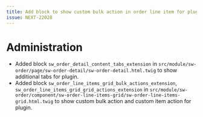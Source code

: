 ```yaml
---
title: Add block to show custom bulk action in order line item for plugin
issue: NEXT-22028
---
```

# Administration
* Added block `sw_order_detail_content_tabs_extension` in `src/module/sw-order/page/sw-order-detail/sw-order-detail.html.twig` to show additional tabs for plugin.
* Added block `sw_order_line_items_grid_bulk_actions_extension`, `sw_order_line_items_grid_grid_actions_extension` in `src/module/sw-order/component/sw-order-line-items-grid/sw-order-line-items-grid.html.twig` to show custom bulk action and custom item action for plugin.
